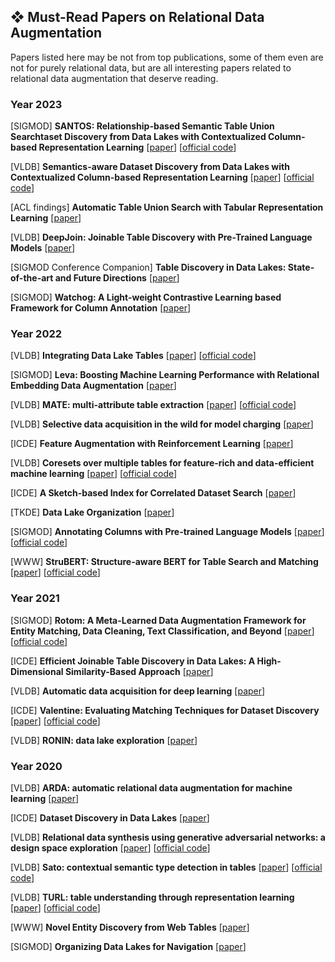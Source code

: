 ## ❖ Must-Read Papers on Relational Data Augmentation
Papers listed here may be not from top publications, some of them even are not for purely relational data, but are all interesting papers related to relational data augmentation that deserve reading.

### Year 2023

[SIGMOD] **SANTOS: Relationship-based Semantic Table Union Searchtaset Discovery from Data Lakes with Contextualized Column-based Representation Learning**
[[paper](https://dl.acm.org/doi/10.1145/3588689)]
[[official code](https://github.com/northeastern-datalab/santos)]

[VLDB] **Semantics-aware Dataset Discovery from Data Lakes with Contextualized Column-based Representation Learning**
[[paper](https://dl.acm.org/doi/10.14778/3587136.3587146)]
[[official code](https://github.com/megagonlabs/starmie)]

[ACL findings] **Automatic Table Union Search with Tabular Representation Learning**
[[paper](https://aclanthology.org/2023.findings-acl.233/)]

[VLDB] **DeepJoin: Joinable Table Discovery with Pre-Trained Language Models**
[[paper](https://dl.acm.org/doi/10.14778/3603581.3603587)]

[SIGMOD Conference Companion] **Table Discovery in Data Lakes: State-of-the-art and Future Directions**
[[paper](https://dl.acm.org/doi/10.1145/3555041.3589409)]

[SIGMOD] **Watchog: A Light-weight Contrastive Learning based Framework for Column Annotation**
[[paper](https://dl.acm.org/doi/10.1145/3626766)]

### Year 2022

[VLDB] **Integrating Data Lake Tables**
[[paper](https://dl.acm.org/doi/10.14778/3574245.3574274)]
[[official code](https://github.com/northeastern-datalab/alite)]

[SIGMOD] **Leva: Boosting Machine Learning Performance with Relational Embedding Data Augmentation**
[[paper](https://dl.acm.org/doi/10.1145/3514221.3517891)]

[VLDB] **MATE: multi-attribute table extraction**
[[paper](https://dl.acm.org/doi/10.14778/3529337.3529353)]
[[official code](https://github.com/LUH-DBS/MATE)]

[VLDB] **Selective data acquisition in the wild for model charging**
[[paper](https://dl.acm.org/doi/10.14778/3523210.3523223)]

[ICDE] **Feature Augmentation with Reinforcement Learning**
[[paper](https://ieeexplore.ieee.org/document/9835530/)]

[VLDB] **Coresets over multiple tables for feature-rich and data-efficient machine learning**
[[paper](https://dl.acm.org/doi/10.14778/3561261.3561267)]
[[official code](https://github.com/for0nething/RECON)]

[ICDE] **A Sketch-based Index for Correlated Dataset Search**
[[paper](https://ieeexplore.ieee.org/document/9835690/)]

[TKDE] **Data Lake Organization**
[[paper](https://ieeexplore.ieee.org/document/9693372/)]

[SIGMOD] **Annotating Columns with Pre-trained Language Models**
[[paper](https://dl.acm.org/doi/10.1145/3514221.3517906)]
[[official code](https://github.com/megagonlabs/doduo)]

[WWW] **StruBERT: Structure-aware BERT for Table Search and Matching**
[[paper](https://dl.acm.org/doi/10.1145/3485447.3511972)]
[[official code](https://github.com/megagonlabs/doduo)]

### Year 2021

[SIGMOD] **Rotom: A Meta-Learned Data Augmentation Framework for Entity Matching, Data Cleaning, Text Classification, and Beyond**
[[paper](https://dl.acm.org/doi/10.1145/3448016.3457258)]
[[official code](https://github.com/megagonlabs/rotom)]

[ICDE] **Efficient Joinable Table Discovery in Data Lakes: A High-Dimensional Similarity-Based Approach**
[[paper](https://ieeexplore.ieee.org/document/9458717/)]

[VLDB] **Automatic data acquisition for deep learning**
[[paper](https://dl.acm.org/doi/10.14778/3476311.3476333)]

[ICDE] **Valentine: Evaluating Matching Techniques for Dataset Discovery**
[[paper](https://ieeexplore.ieee.org/document/9458921/)]
[[official code](https://github.com/delftdata/valentine)]

[VLDB] **RONIN: data lake exploration**
[[paper](https://dl.acm.org/doi/10.14778/3476311.3476364)]

### Year 2020

[VLDB] **ARDA: automatic relational data augmentation for machine learning**
[[paper](https://dl.acm.org/doi/10.14778/3397230.3397235)]

[ICDE] **Dataset Discovery in Data Lakes**
[[paper](https://ieeexplore.ieee.org/document/9101607/)]

[VLDB] **Relational data synthesis using generative adversarial networks: a design space exploration**
[[paper](https://dl.acm.org/doi/10.14778/3407790.3407802)]
[[official code](https://github.com/ruclty/Daisy)]

[VLDB] **Sato: contextual semantic type detection in tables**
[[paper](https://dl.acm.org/doi/10.14778/3407790.3407793)]
[[official code](https://github.com/megagonlabs/sato)]

[VLDB] **TURL: table understanding through representation learning**
[[paper](https://dl.acm.org/doi/10.14778/3430915.3430921)]
[[official code](https://github.com/sunlab-osu/TURL)]

[WWW] **Novel Entity Discovery from Web Tables**
[[paper](https://dl.acm.org/doi/10.1145/3366423.3380205)]

[SIGMOD] **Organizing Data Lakes for Navigation**
[[paper](https://dl.acm.org/doi/10.1145/3318464.3380605)]
























